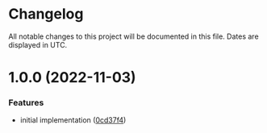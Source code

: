 # Changelog
All notable changes to this project will be documented in this file. Dates are displayed in UTC.

# 1.0.0 (2022-11-03)


### Features

* initial implementation ([0cd37f4](https://github.com/RebeccaStevens/transpose-array/commit/0cd37f47aea18812102800875cdd08cdbc0ac0f8))
